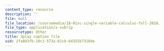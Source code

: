 ```yaml
---
content_type: resource
description: ''
file: null
file_location: /coursemedia/18-01sc-single-variable-calculus-fall-2010/2fa883fb10c1573ab1cb64355b7318da_Gbtma_UQpro.vtt
file_type: application/x-subrip
resourcetype: Other
title: 3play caption file
uid: 2fa883fb-10c1-573a-b1cb-64355b7318da
---
```

